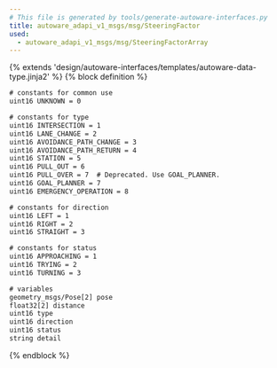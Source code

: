 ```yaml
---
# This file is generated by tools/generate-autoware-interfaces.py
title: autoware_adapi_v1_msgs/msg/SteeringFactor
used:
  - autoware_adapi_v1_msgs/msg/SteeringFactorArray
---
```


{% extends 'design/autoware-interfaces/templates/autoware-data-type.jinja2' %}
{% block definition %}

```txt
# constants for common use
uint16 UNKNOWN = 0

# constants for type
uint16 INTERSECTION = 1
uint16 LANE_CHANGE = 2
uint16 AVOIDANCE_PATH_CHANGE = 3
uint16 AVOIDANCE_PATH_RETURN = 4
uint16 STATION = 5
uint16 PULL_OUT = 6
uint16 PULL_OVER = 7  # Deprecated. Use GOAL_PLANNER.
uint16 GOAL_PLANNER = 7
uint16 EMERGENCY_OPERATION = 8

# constants for direction
uint16 LEFT = 1
uint16 RIGHT = 2
uint16 STRAIGHT = 3

# constants for status
uint16 APPROACHING = 1
uint16 TRYING = 2
uint16 TURNING = 3

# variables
geometry_msgs/Pose[2] pose
float32[2] distance
uint16 type
uint16 direction
uint16 status
string detail
```

{% endblock %}
